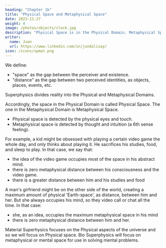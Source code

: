 ```yaml
---
heading: "Chapter 1b"
title: "Physical Space and Metaphysical Space"
date: 2023-11-27
weight: 4
image: /photos/objects/clock.jpg
description: "Physical Space is in the Physical Domain. Metaphysical Space is in the Metaphysical Domain"
writer:
  name: Juan
  url: https://www.linkedin.com/in/jundalisay/
icon: /icons/spmat.png
---
```



We define:
- "space" as the gap between the perceiver and existence.
- "distance" as the gap between two perceived identities, as objects, places, events, etc. 

Superphysics divides reality into the Physical and Metaphysical Domains. 

Accordingly, the space in the Physical Domain is called Physical Space. The one in the Metaphysical  Domain is Metaphysical Space. 
- Physical space is detected by the physical eyes and touch. 
- Metaphysical space is detected by thought and intuition (a 6th sense feeling).

For example, a kid might be obsessed with playing a certain video game the whole day, and only thinks about playing it. He sacrifices his studies, food, and sleep to play. In that case, we say that:
- the idea of the video game occupies most of the space in his abstract mind. 
- there is zero metaphysical distance between his consciousness and the video game.
- there is a greater distance between him and his studies and food

A man's girfriend might be on the other side of the world, creating a maximum amount of physical 'Earth-space', as distance, between him and her. But she always occupies his mind, so they video call or chat all the time. In that case:
- she, as an idea, occupies the maximum metaphysical space in his mind
- there is zero metaphysical distance between him and her. 

Material Superhysics focuses on the Physical aspects of the universe and so we will focus on Physical space. Bio Superphysics will focus on metaphysical or mental space for use in solving mental problems.
